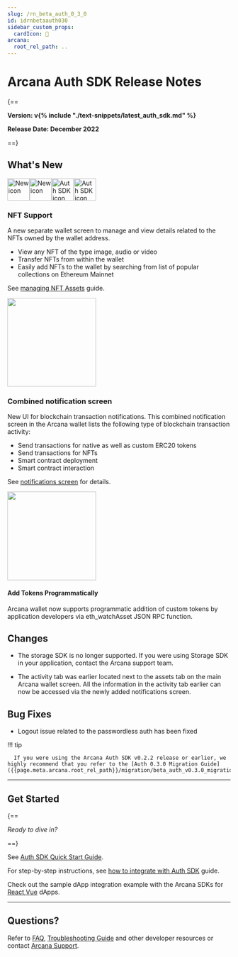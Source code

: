 ```yaml
---
slug: /rn_beta_auth_0_3_0
id: idrnbetaauth030
sidebar_custom_props:
  cardIcon: 🏁
arcana:
  root_rel_path: ..
---
```


# Arcana Auth SDK Release Notes

{==

**Version: v{% include "./text-snippets/latest_auth_sdk.md" %}**

**Release Date: December 2022**

==}

## What's New 

<img src="/img/icon_new_light.png#only-light" alt="New icon" width="50" /><img src="/img/icon_new_dark.png#only-dark" alt="New icon" width="50" /><img src="/img/icons/i_an_authsdk_light.png#only-light" alt="Auth SDK icon" width="50"/><img src="/img/icons/i_an_authsdk_dark.png#only-dark" alt="Auth SDK icon" width="50" />

### NFT Support

A new separate wallet screen to manage and view details related to the NFTs owned by the wallet address.

  - View any NFT of the type image, audio or video
  - Transfer NFTs from within the wallet
  - Easily add NFTs to the wallet by searching from list of popular collections on Ethereum Mainnet
  
See [managing NFT Assets]({{page.meta.arcana.root_rel_path}}/howto/wallet_manage_nft.md) guide.

<img src="/img/an_wallet_nft_asset_thumbnail.png" width="200"/>

### Combined notification screen

New UI for blockchain transaction notifications. This combined notification screen in the Arcana wallet lists the following type of blockchain transaction activity:

  - Send transactions for native as well as custom ERC20 tokens
  - Send transactions for NFTs
  - Smart contract deployment
  - Smart contract interaction

See [notifications screen]({{page.meta.arcana.root_rel_path}}/howto/wallet_ui.md#wallet-notifications) for details.

<img src="/img/an_wallet_combined_notify.png" width="200"/>

#### Add Tokens Programmatically

Arcana wallet now supports programmatic addition of custom tokens by application developers via eth_watchAsset JSON RPC function.

## Changes

  - The storage SDK is no longer supported. If you were using Storage SDK in your application, contact the Arcana support team. 

  - The activity tab was earlier located next to the assets tab on the main Arcana wallet screen. All the information in the activity tab earlier can now be accessed via the newly added notifications screen.

## Bug Fixes

  - Logout issue related to the passwordless auth has been fixed

!!! tip

      If you were using the Arcana Auth SDK v0.2.2 release or earlier, we highly recommend that you refer to the [Auth 0.3.0 Migration Guide]({{page.meta.arcana.root_rel_path}}/migration/beta_auth_v0.3.0_migration.md).

---

## Get Started

{==

*Ready to dive in?* 

==}

See [Auth SDK Quick Start Guide]({{page.meta.arcana.root_rel_path}}/walletsdk/wallet_qs.md). 

For step-by-step instructions, see [how to integrate with Auth SDK]({{page.meta.arcana.root_rel_path}}/howto/integrate_auth/index.md) guide. 

Check out the sample dApp integration example with the Arcana SDKs for [React]({{page.meta.arcana.root_rel_path}}/howto/integrate_auth/integrate_wallet_react.md),[Vue](https://github.com/arcana-network/basic-storage-wallet-integration) dApps.

---

## Questions? 

Refer to [FAQ]({{page.meta.arcana.root_rel_path}}/faq/faq_gen.md), [Troubleshooting Guide]({{page.meta.arcana.root_rel_path}}/troubleshooting.md) and other developer resources or contact [Arcana Support]({{page.meta.arcana.root_rel_path}}/support.md).
